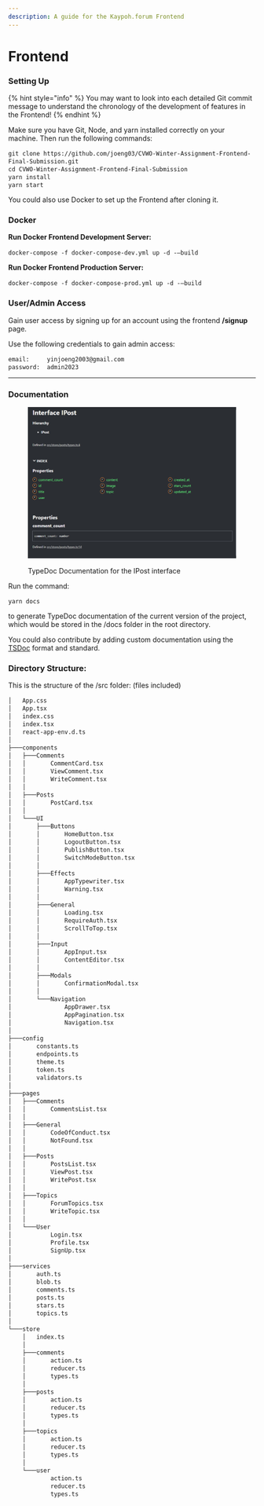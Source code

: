 ```yaml
---
description: A guide for the Kaypoh.forum Frontend
---
```


# Frontend

### Setting Up

{% hint style="info" %}
You may want to look into each detailed Git commit message to understand the chronology of the development of features in the Frontend!
{% endhint %}

Make sure you have Git, Node, and yarn installed correctly on your machine. Then run the following commands:

```
git clone https://github.com/joeng03/CVWO-Winter-Assignment-Frontend-Final-Submission.git
cd CVWO-Winter-Assignment-Frontend-Final-Submission
yarn install
yarn start
```

You could also use Docker to set up the Frontend after cloning it.



### Docker

**Run Docker Frontend Development Server:**

`docker-compose -f docker-compose-dev.yml up -d -–build`

**Run Docker Frontend Production Server:**

`docker-compose -f docker-compose-prod.yml up -d -–build`

###

### User/Admin Access

Gain user access by signing up for an account using the frontend **/signup** page.

Use the following credentials to gain admin access:

```
email:     yinjoeng2003@gmail.com
password:  admin2023
```

****

### Documentation

<figure><img src="../.gitbook/assets/image (17).png" alt=""><figcaption><p>TypeDoc Documentation for the IPost interface</p></figcaption></figure>

Run the command:

```
yarn docs
```

to generate TypeDoc documentation of the current version of the project, which would be stored in the /docs folder in the root directory.

You could also contribute by adding custom documentation using the [TSDoc](https://tsdoc.org/) format and standard.



### **Directory Structure:**

This is the structure of the /src folder: (files included)

```
│   App.css
│   App.tsx
│   index.css
│   index.tsx
│   react-app-env.d.ts
│
├───components
│   ├───Comments
│   │       CommentCard.tsx
│   │       ViewComment.tsx
│   │       WriteComment.tsx
│   │
│   ├───Posts
│   │       PostCard.tsx
│   │
│   └───UI
│       ├───Buttons
│       │       HomeButton.tsx
│       │       LogoutButton.tsx
│       │       PublishButton.tsx
│       │       SwitchModeButton.tsx
│       │
│       ├───Effects
│       │       AppTypewriter.tsx
│       │       Warning.tsx
│       │
│       ├───General
│       │       Loading.tsx
│       │       RequireAuth.tsx
│       │       ScrollToTop.tsx
│       │
│       ├───Input
│       │       AppInput.tsx
│       │       ContentEditor.tsx
│       │
│       ├───Modals
│       │       ConfirmationModal.tsx
│       │
│       └───Navigation
│               AppDrawer.tsx
│               AppPagination.tsx
│               Navigation.tsx
│
├───config
│       constants.ts
│       endpoints.ts
│       theme.ts
│       token.ts
│       validators.ts
│
├───pages
│   ├───Comments
│   │       CommentsList.tsx
│   │
│   ├───General
│   │       CodeOfConduct.tsx
│   │       NotFound.tsx
│   │
│   ├───Posts
│   │       PostsList.tsx
│   │       ViewPost.tsx
│   │       WritePost.tsx
│   │
│   ├───Topics
│   │       ForumTopics.tsx
│   │       WriteTopic.tsx
│   │
│   └───User
│           Login.tsx
│           Profile.tsx
│           SignUp.tsx
│
├───services
│       auth.ts
│       blob.ts
│       comments.ts
│       posts.ts
│       stars.ts
│       topics.ts
│
└───store
    │   index.ts
    │
    ├───comments
    │       action.ts
    │       reducer.ts
    │       types.ts
    │
    ├───posts
    │       action.ts
    │       reducer.ts
    │       types.ts
    │
    ├───topics
    │       action.ts
    │       reducer.ts
    │       types.ts
    │
    └───user
            action.ts
            reducer.ts
            types.ts
```

